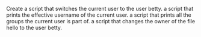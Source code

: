Create a script that switches the current user to the user betty.
a script that prints the effective username of the current user.
a script that prints all the groups the current user is part of.
a script that changes the owner of the file hello to the user betty.
